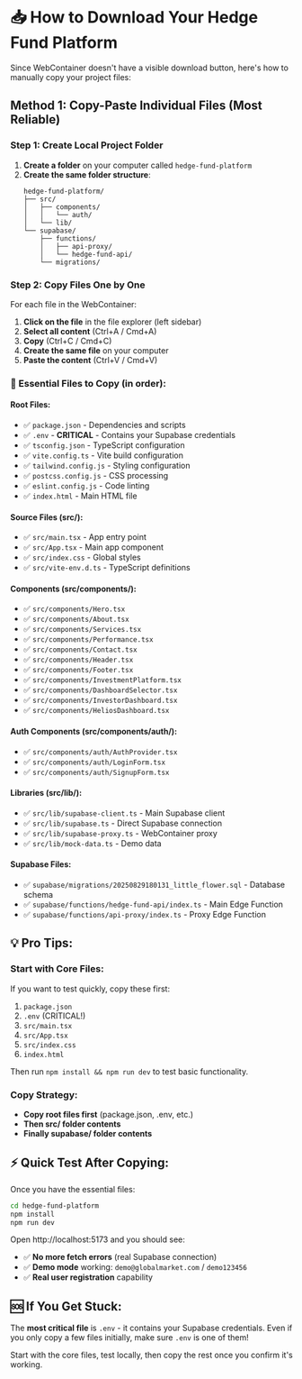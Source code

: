 # 📥 How to Download Your Hedge Fund Platform

Since WebContainer doesn't have a visible download button, here's how to manually copy your project files:

## Method 1: Copy-Paste Individual Files (Most Reliable)

### Step 1: Create Local Project Folder
1. **Create a folder** on your computer called `hedge-fund-platform`
2. **Create the same folder structure**:
   ```
   hedge-fund-platform/
   ├── src/
   │   ├── components/
   │   │   └── auth/
   │   └── lib/
   └── supabase/
       ├── functions/
       │   ├── api-proxy/
       │   └── hedge-fund-api/
       └── migrations/
   ```

### Step 2: Copy Files One by One
For each file in the WebContainer:
1. **Click on the file** in the file explorer (left sidebar)
2. **Select all content** (Ctrl+A / Cmd+A)
3. **Copy** (Ctrl+C / Cmd+C)
4. **Create the same file** on your computer
5. **Paste the content** (Ctrl+V / Cmd+V)

### 🎯 Essential Files to Copy (in order):

#### Root Files:
- ✅ `package.json` - Dependencies and scripts
- ✅ `.env` - **CRITICAL** - Contains your Supabase credentials
- ✅ `tsconfig.json` - TypeScript configuration
- ✅ `vite.config.ts` - Vite build configuration
- ✅ `tailwind.config.js` - Styling configuration
- ✅ `postcss.config.js` - CSS processing
- ✅ `eslint.config.js` - Code linting
- ✅ `index.html` - Main HTML file

#### Source Files (src/):
- ✅ `src/main.tsx` - App entry point
- ✅ `src/App.tsx` - Main app component
- ✅ `src/index.css` - Global styles
- ✅ `src/vite-env.d.ts` - TypeScript definitions

#### Components (src/components/):
- ✅ `src/components/Hero.tsx`
- ✅ `src/components/About.tsx`
- ✅ `src/components/Services.tsx`
- ✅ `src/components/Performance.tsx`
- ✅ `src/components/Contact.tsx`
- ✅ `src/components/Header.tsx`
- ✅ `src/components/Footer.tsx`
- ✅ `src/components/InvestmentPlatform.tsx`
- ✅ `src/components/DashboardSelector.tsx`
- ✅ `src/components/InvestorDashboard.tsx`
- ✅ `src/components/HeliosDashboard.tsx`

#### Auth Components (src/components/auth/):
- ✅ `src/components/auth/AuthProvider.tsx`
- ✅ `src/components/auth/LoginForm.tsx`
- ✅ `src/components/auth/SignupForm.tsx`

#### Libraries (src/lib/):
- ✅ `src/lib/supabase-client.ts` - Main Supabase client
- ✅ `src/lib/supabase.ts` - Direct Supabase connection
- ✅ `src/lib/supabase-proxy.ts` - WebContainer proxy
- ✅ `src/lib/mock-data.ts` - Demo data

#### Supabase Files:
- ✅ `supabase/migrations/20250829180131_little_flower.sql` - Database schema
- ✅ `supabase/functions/hedge-fund-api/index.ts` - Main Edge Function
- ✅ `supabase/functions/api-proxy/index.ts` - Proxy Edge Function

## 💡 Pro Tips:

### Start with Core Files:
If you want to test quickly, copy these first:
1. `package.json`
2. `.env` (CRITICAL!)
3. `src/main.tsx`
4. `src/App.tsx`
5. `src/index.css`
6. `index.html`

Then run `npm install && npm run dev` to test basic functionality.

### Copy Strategy:
- **Copy root files first** (package.json, .env, etc.)
- **Then src/ folder contents**
- **Finally supabase/ folder contents**

## ⚡ Quick Test After Copying:

Once you have the essential files:
```bash
cd hedge-fund-platform
npm install
npm run dev
```

Open http://localhost:5173 and you should see:
- ✅ **No more fetch errors** (real Supabase connection)
- ✅ **Demo mode** working: `demo@globalmarket.com` / `demo123456`
- ✅ **Real user registration** capability

## 🆘 If You Get Stuck:

The **most critical file** is `.env` - it contains your Supabase credentials. Even if you only copy a few files initially, make sure `.env` is one of them!

Start with the core files, test locally, then copy the rest once you confirm it's working.
